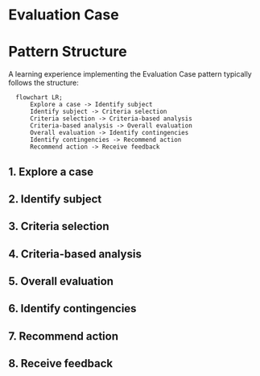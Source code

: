 # Evaluation Case

# Pattern Structure
A learning experience implementing the Evaluation Case pattern typically follows the structure:

```mermaid
  flowchart LR;
      Explore a case -> Identify subject
      Identify subject -> Criteria selection
      Criteria selection -> Criteria-based analysis
      Criteria-based analysis -> Overall evaluation
      Overall evaluation -> Identify contingencies
      Identify contingencies -> Recommend action
      Recommend action -> Receive feedback
```
## 1. Explore a case

## 2. Identify subject 

## 3. Criteria selection

## 4. Criteria-based analysis

## 5. Overall evaluation

## 6. Identify contingencies

## 7. Recommend action

## 8. Receive feedback
